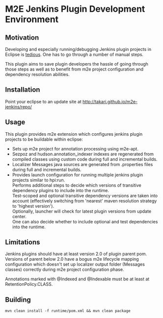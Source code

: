 # M2E Jenkins Plugin Development Environment

## Motivation
Developing and especially running/debugging Jenkins plugin projects in Eclipse is [tedious](https://wiki.jenkins-ci.org/display/JENKINS/Eclipse+alternative+build+setup). One has to go through a number of manual steps.

This plugin aims to save plugin developers the hassle of going through those steps as well as to benefit from m2e project configuration and dependency resolution abilities.

## Installation
Point your eclipse to an update site at http://takari.github.io/m2e-jenkins/repo/

## Usage
This plugin provides m2e extension which configures jenkins plugin projects to be buildable within eclipse:
* Sets up m2e project for annotation processing using m2e-apt.
* Sezpoz and hudson.annotation_indexer indexes are regenerated from compiled classes using custom code during full and incremental builds.
* Localizer Messages java sources are generated from .properties files during full and incremental builds.
* Provides launch configuration for running multiple jenkins plugin projects similar to hpi:run.  
  Performs additional steps to decide which versions of transitive dependency plugins to include into the runtime.  
  Test-scoped and optional transitive dependency versions are taken into account (effectively switching from 'nearest' maven resolution strategy to 'highest version').  
  Optionally, launcher will check for latest plugin versions from update center.  
  One can also decide whether to include optional and test dependencies into the runtime.

## Limitations
Jenkins plugins should have at least version 2.0 of plugin parent pom. Versions of parent below 2.0 have a bogus m2e lifecycle mapping configuration which doesn't set up localizer output folder (Messages classes) correctly during m2e project configuration phase.

Annotations marked with @Indexed and @Indexable must be at least at RetentionPolicy.CLASS.

## Building
`mvn clean install -f runtime/pom.xml && mvn clean package`
